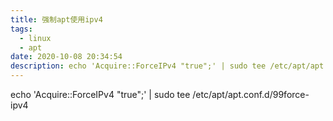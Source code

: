```yaml
---
title: 强制apt使用ipv4
tags:
  - linux
  - apt
date: 2020-10-08 20:34:54
description: echo 'Acquire::ForceIPv4 "true";' | sudo tee /etc/apt/apt.conf.d/99force-ipv4
---
```

echo 'Acquire::ForceIPv4 "true";' | sudo tee /etc/apt/apt.conf.d/99force-ipv4
